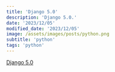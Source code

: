 ```yaml
---
title: 'Django 5.0'
description: 'Django 5.0.'
date: '2023/12/05'
modified_date: '2023/12/05'
image: /assets/images/posts/python.png
subtitle: 'python'
tags: 'python'
---
```


[Django 5.0](https://www.djangoproject.com/weblog/2023/dec/04/django-50-released/)
